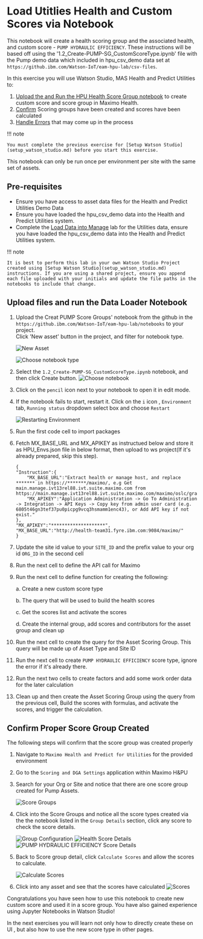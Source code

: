 # Load Utitlies Health and Custom Scores via Notebook
This notebook will create a health scoring group and the associated health, and custom score - `PUMP HYDRAULIC EFFICIENCY`. These instructions will be based off using the '1.2_Create-PUMP-SG_CustomScoreType.ipynb' file with the Pump demo data which included in hpu_csv_demo data set at `https://github.ibm.com/Watson-IoT/eam-hpu-lab/csv-files`.

In this exercise you will use Watson Studio, MAS Health and Predict Utilities to:

1. [Upload the and Run the HPU Health Score Group notebook](#run_notebook) to create custom score and score group in Maximo Health. 
2. [Confirm](#confirm_upload) Scoring groups have been created and scores have been calculated
3. [Handle Errors](#error_handling) that may come up in the process

!!! note

    You must complete the previous exercise for [Setup Watson Studio](setup_watson_studio.md) before you start this exercise.

This notebook can only be run once per environment per site with the same set of assets. 

## Pre-requisites 

- Ensure you have access to asset data files for the Health and Predict Utilities Demo Data
- Ensure you have loaded the hpu_csv_demo data into the Health and Predict Utilities system.
- Complete the [Load Data into Manage](../../apm_8.7/asset_data_loader) lab for the Utilities data, ensure you have loaded the hpu_csv_demo data into the Health and Predict Utilities system.

!!! note

    It is best to perform this lab in your own Watson Studio Project created using [Setup Watson Studio](setup_watson_studio.md) instructions. If you are using a shared project, ensure you append each file uploaded with your initials and update the file paths in the notebooks to include that change.

## Upload files and run the Data Loader Notebook
<a name="run_notebook"></a>

1. Upload the Creat PUMP Score Groups' notebook from the github in the `https://github.ibm.com/Watson-IoT/eam-hpu-lab/notebooks` to your project.    
Click 'New asset' button in the project, and filter for notebook type.
   
    ![New Asset](/img/apm_8.9/pump_sg1.png)   
       
    ![Choose notebook type](/img/apm_8.9/pump_sg2.png)   

2. Select the `1.2_Create-PUMP-SG_CustomScoreType.ipynb` notebook, and then click Create button. 
    ![Choose notebook](/img/apm_8.9/pump_sg3.png)   

3. Click on the `pencil` icon next to your notebook to open it in edit mode.

4. If the notebook fails to start, restart it.  Click on the `i` icon , `Environment` tab,  `Running status` dropdown select box and choose `Restart`

    ![Restarting Environment](/img/apm_8.7/HPU_dataloader_3.png)

5. Run the first code cell to import packages

6. Fetch MX_BASE_URL and MX_APIKEY as instructued below and store it as HPU_Envs.json file in below format, then upload to ws project(If it's already prepared, skip this step).    
    ```
    {
    "Instruction":{
        "MX_BASE_URL":"Extract health or manage host, and replace ******* in https://*******/maximo/, e.g Get main.manage.ivt13rel88.ivt.suite.maximo.com from https://main.manage.ivt13rel88.ivt.suite.maximo.com/maximo/oslc/graphite/relengineer/index.html",
        "MX_APIKEY":"Application Administration -> Go To Administration -> Integration -> API Keys -> Copy key from admin user card (e.g. 6805t46gn3tef37pu0picpg9vcq3hsmamm1enc43), or Add API key if not exist."
    },
    "MX_APIKEY":"********************",
    "MX_BASE_URL":"http://health-team31.fyre.ibm.com:9084/maximo/"
    }
    ```   

7. Update the site id value to your `SITE_ID` and the prefix value to your org id `ORG_ID` in the second cell

9. Run the next cell to define the API call for Maximo

10. Run the next cell to define function for creating the following:

    a. Create a new custom score type

    b. The query that will be used to build the health scores
    
    c. Get the scores list and activate the scores
    
    d. Create the internal group, add scores and contributors for the asset group and clean up
    
11. Run the next cell to create the query for the Asset Scoring Group. This query will be made up of Asset Type and Site ID

12. Run the next cell to create `PUMP HYDRAULIC EFFICIENCY` score type, ignore the error if it's already there. 

13. Run the next two cells to create factors and add some work order data for the later calculation

14. Clean up and then create the Asset Scoring Group using the query from the previous cell, Build the scores with formulas, and activate the scores, and trigger the calculation.

## Confirm Proper Score Group Created
<a name="confirm_upload"></a>
The following steps will confirm that the score group was created properly

1. Navigate to `Maximo Health and Predict for Utilities` for the provided environment

2. Go to the `Scoring and DGA Settings` application within Maximo H&PU

3. Search for your Org or Site and notice that there are one score group created for Pump Assets. 

    ![Score Groups](/img/apm_8.9/pump_sg4.png)
4. Click into the Score Groups and notice all the score types created via the the notebook listed in the `Group Details` section, click any score to check the score details.

    ![Group Configuration](/img/apm_8.9/pump_sg5.png)
    ![Health Score Details](/img/apm_8.9/pump_sg6.png)   
    ![PUMP HYDRAULIC EFFICIENCY Score Details](/img/apm_8.9/pump_sg7.png)   

5. Back to Score group detail, click `Calculate Scores` and allow the scores to calculate.

    ![Calculate Scores](/img/apm_8.9/pump_sg8.png)
6. Click into any asset and see that the scores have calculated
    ![Scores](/img/apm_8.9/pump_sg9.png)

Congratulations you have seen how to use this notebook to create new custom score and used it in a score group. You have also gained experience using Jupyter Notebooks in Watson Studio!

In the next exercises you will learn not only how to directly create these on UI , but also how to use the new score type in other pages.